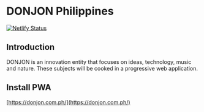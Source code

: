 # DONJON Philippines

[![Netlify Status](https://api.netlify.com/api/v1/badges/ea8c474a-7ada-4200-8257-32bbfde63ad7/deploy-status)](https://app.netlify.com/sites/tourmaline-axolotl-c8c3b6/deploys)

## Introduction

DONJON is an innovation entity that focuses on ideas, technology, music and nature. These subjects will be cooked in a progressive web application.

## Install PWA

[https://donjon.com.ph/](https://donjon.com.ph/)
